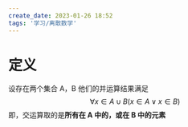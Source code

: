 ```yaml
---
create_date: 2023-01-26 18:52
tags: '学习/离散数学'
---
```


# 定义

设存在两个集合 A，B
他们的并运算结果满足$$
\forall x\in A \cup B(x\in A \lor x \in B)
$$ 即，交运算取的是**所有在 A 中的，或在 B 中的元素**
